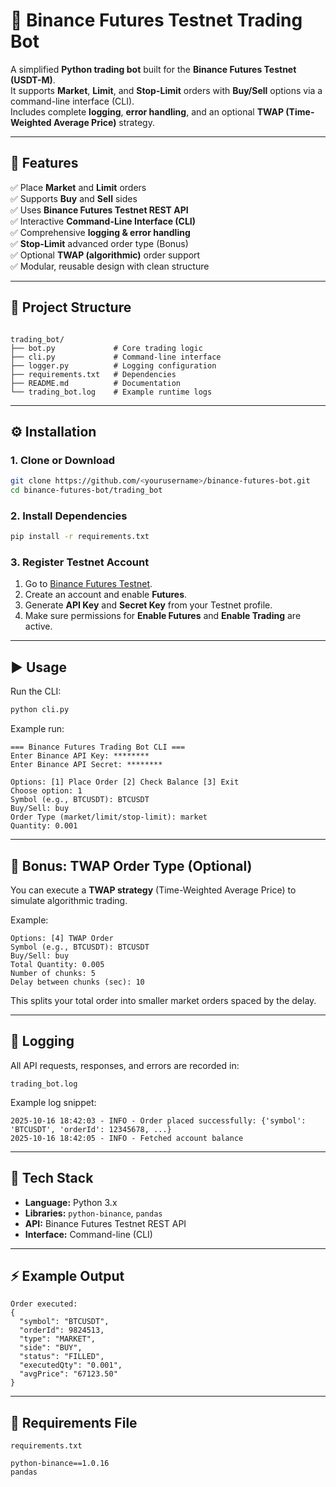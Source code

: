 # 🦾 Binance Futures Testnet Trading Bot

A simplified **Python trading bot** built for the **Binance Futures Testnet (USDT-M)**.  
It supports **Market**, **Limit**, and **Stop-Limit** orders with **Buy/Sell** options via a command-line interface (CLI).  
Includes complete **logging**, **error handling**, and an optional **TWAP (Time-Weighted Average Price)** strategy.

---

## 🚀 Features

✅ Place **Market** and **Limit** orders  
✅ Supports **Buy** and **Sell** sides  
✅ Uses **Binance Futures Testnet REST API**  
✅ Interactive **Command-Line Interface (CLI)**  
✅ Comprehensive **logging & error handling**  
✅ **Stop-Limit** advanced order type (Bonus)  
✅ Optional **TWAP (algorithmic)** order support  
✅ Modular, reusable design with clean structure  

---

## 📁 Project Structure

```

trading_bot/
├── bot.py             # Core trading logic
├── cli.py             # Command-line interface
├── logger.py          # Logging configuration
├── requirements.txt   # Dependencies
├── README.md          # Documentation
└── trading_bot.log    # Example runtime logs

````

---

## ⚙️ Installation

### 1. Clone or Download

```bash
git clone https://github.com/<yourusername>/binance-futures-bot.git
cd binance-futures-bot/trading_bot
````

### 2. Install Dependencies

```bash
pip install -r requirements.txt
```

### 3. Register Testnet Account

1. Go to [Binance Futures Testnet](https://testnet.binancefuture.com).
2. Create an account and enable **Futures**.
3. Generate **API Key** and **Secret Key** from your Testnet profile.
4. Make sure permissions for **Enable Futures** and **Enable Trading** are active.

---

## ▶️ Usage

Run the CLI:

```bash
python cli.py
```

Example run:

```
=== Binance Futures Trading Bot CLI ===
Enter Binance API Key: ********
Enter Binance API Secret: ********

Options: [1] Place Order [2] Check Balance [3] Exit
Choose option: 1
Symbol (e.g., BTCUSDT): BTCUSDT
Buy/Sell: buy
Order Type (market/limit/stop-limit): market
Quantity: 0.001
```

---

## 🧠 Bonus: TWAP Order Type (Optional)

You can execute a **TWAP strategy** (Time-Weighted Average Price) to simulate algorithmic trading.

Example:

```
Options: [4] TWAP Order
Symbol (e.g., BTCUSDT): BTCUSDT
Buy/Sell: buy
Total Quantity: 0.005
Number of chunks: 5
Delay between chunks (sec): 10
```

This splits your total order into smaller market orders spaced by the delay.

---

## 🧾 Logging

All API requests, responses, and errors are recorded in:

```
trading_bot.log
```

Example log snippet:

```
2025-10-16 18:42:03 - INFO - Order placed successfully: {'symbol': 'BTCUSDT', 'orderId': 12345678, ...}
2025-10-16 18:42:05 - INFO - Fetched account balance
```

---

## 🧱 Tech Stack

* **Language:** Python 3.x
* **Libraries:** `python-binance`, `pandas`
* **API:** Binance Futures Testnet REST API
* **Interface:** Command-line (CLI)

---

## ⚡ Example Output

```text
Order executed:
{
  "symbol": "BTCUSDT",
  "orderId": 9824513,
  "type": "MARKET",
  "side": "BUY",
  "status": "FILLED",
  "executedQty": "0.001",
  "avgPrice": "67123.50"
}
```

---

## 💾 Requirements File

`requirements.txt`

```
python-binance==1.0.16
pandas
```
